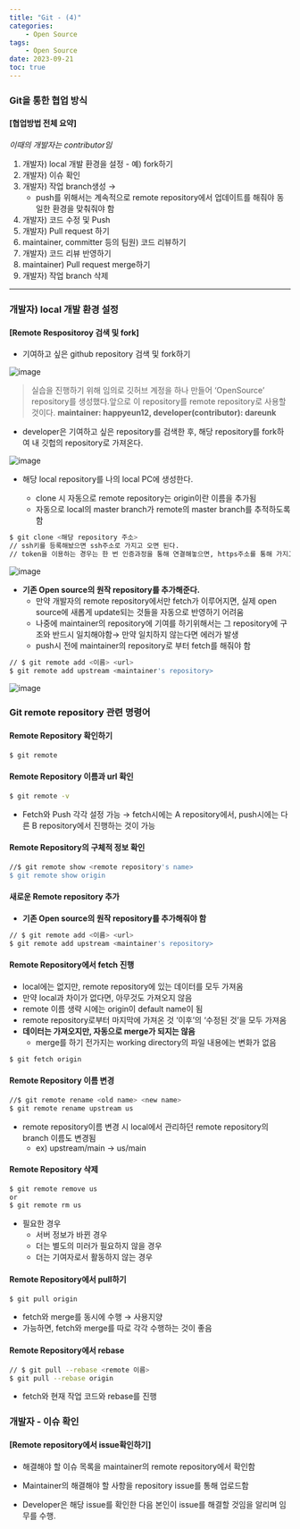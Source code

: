 ```yaml
---
title: "Git - (4)"
categories:
    - Open Source
tags:
    - Open Source
date: 2023-09-21
toc: true
---
```


### Git을 통한 협업 방식

#### [협업방법 전체 요약]

*이때의 개발자는 contributor임* 

1. 개발자) local 개발 환경을 설정 - 예) fork하기
2. 개발자) 이슈 확인
3. 개발자) 작업 branch생성 →
    - push를 위해서는 계속적으로 remote repository에서 업데이트를 해줘야 동일한 환경을 맞춰줘야 함
4. 개발자) 코드 수정 및 Push
5. 개발자) Pull request 하기
6. maintainer, committer 등의 팀원) 코드 리뷰하기
7. 개발자) 코드 리뷰 반영하기
8. maintainer) Pull request merge하기
9. 개발자) 작업 branch 삭제

---

### 개발자) local 개발 환경 설정

#### [Remote Respositoroy 검색 및 fork]

- 기여하고 싶은 github repository 검색 및 fork하기

![image](https://github.com/dareunk/dareunk.github.io/assets/83913407/10a1d3ab-23b0-4944-a72c-2d6c4d66094f)

> 실습을 진행하기 위해 임의로 깃허브 계정을 하나 만들어 ‘OpenSource’ repository를 생성했다.앞으로 이 repository를 remote repository로 사용할 것이다.                                                                  **maintainer: happyeun12,   developer(contributor): dareunk**
> 

-  developer은 기여하고 싶은 repository를 검색한 후, 해당 repository를 fork하여 내 깃헙의 repository로 가져온다.

![image](https://github.com/dareunk/dareunk.github.io/assets/83913407/d7510504-78f3-4c2c-ab0f-1f3fed05cc4a)

- 해당 local repository를 나의 local PC에 생성한다. 

    - clone 시 자동으로 remote repository는 origin이란 이름을 추가됨
    - 자동으로 local의 master branch가 remote의 master branch를 추적하도록 함

```bash
$ git clone <해당 repository 주소>
// ssh키를 등록해놨으면 ssh주소로 가지고 오면 된다.
// token을 이용하는 경우는 한 번 인증과정을 통해 연결해놓으면, https주소를 통해 가지고 올 수 있음
```

![image](https://github.com/dareunk/dareunk.github.io/assets/83913407/bdbda82f-d403-4b4b-8518-7bbf3753bafd)

- **기존 Open source의 원작 repository를 추가해준다.** 
    - 만약 개발자의 remote repository에서만 fetch가 이루어지면, 실제 open source에 새롭게 update되는 것들을 자동으로 반영하기 어려움
    - 나중에 maintainer의 repository에 기여를 하기위해서는 그 repository에 구조와 반드시 일치해야함→ 만약 일치하지 않는다면 에러가 발생
    - push시 전에 maintainer의 repository로 부터 fetch를 해줘야 함

```bash
// $ git remote add <이름> <url>
$ git remote add upstream <maintainer's repository>
```
![image](https://github.com/dareunk/dareunk.github.io/assets/83913407/2e786083-be53-4661-abf8-5abdb7ac4824)

### Git remote repository 관련 명령어

#### Remote Repository 확인하기 

```bash
$ git remote
```

#### Remote Repository 이름과 url 확인

```bash
$ git remote -v
```



- Fetch와 Push 각각 설정 가능 → fetch시에는 A repository에서, push시에는 다른 B repository에서 진행하는 것이 가능

#### Remote Repository의 구체적 정보 확인 

```bash
//$ git remote show <remote repository's name>
$ git remote show origin
```


#### **새로운 Remote repository 추가**
- **기존 Open source의 원작 repository를 추가해줘야 함**

```bash
// $ git remote add <이름> <url>
$ git remote add upstream <maintainer's repository>
```


#### Remote Repository에서 fetch 진행
- local에는 없지만, remote repository에 있는 데이터를 모두 가져옴
- 만약 local과 차이가 없다면, 아무것도 가져오지 않음
- remote 이름 생략 시에는 origin이 default name이 됨
- remote repository로부터 마지막에 가져온 것 ‘이후’의 ‘수정된 것’을 모두 가져옴
- **데이터는 가져오지만, 자동으로 merge가 되지는 않음**
    - merge를 하기 전가지는 working directory의 파일 내용에는 변화가 없음

```bash
$ git fetch origin
```

#### Remote Repository 이름 변경

```bash
//$ git remote rename <old name> <new name>
$ git remote rename upstream us
```

- remote repository이름 변경 시 local에서 관리하던 remote repository의 branch 이름도 변경됨
    - ex) upstream/main → us/main

#### Remote Repository 삭제

```bash
$ git remote remove us
or
$ git remote rm us
```

- 필요한 경우
    - 서버 정보가 바뀐 경우
    - 더는 별도의 미러가 필요하지 않을 경우
    - 더는 기여자로서 활동하지 않는 경우

#### Remote Repository에서 pull하기

```bash
$ git pull origin 
```

- fetch와 merge를 동시에 수행 → 사용지양
- 가능하면, fetch와 merge를 따로 각각 수행하는 것이 좋음

#### Remote Repository에서 rebase

```bash
// $ git pull --rebase <remote 이름>
$ git pull --rebase origin
```

- fetch와 현재 작업 코드와 rebase를 진행

### 개발자 - 이슈 확인

#### [Remote repository에서 issue확인하기]

- 해결해야 할 이슈 목록을 maintainer의 remote repository에서 확인함

- Maintainer의 해결해야 할 사항을 repository issue를 통해 업로드함

- Developer은 해당 issue를 확인한 다음 본인이 issue를 해결할 것임을 알리며 임무를 수행.